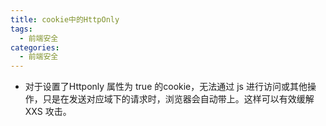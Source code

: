 ```yaml
---
title: cookie中的HttpOnly
tags:
  - 前端安全
categories:
  - 前端安全
---
```




+ 对于设置了Httponly 属性为 true 的cookie，无法通过 js 进行访问或其他操作，只是在发送对应域下的请求时，浏览器会自动带上。这样可以有效缓解 XXS 攻击。

